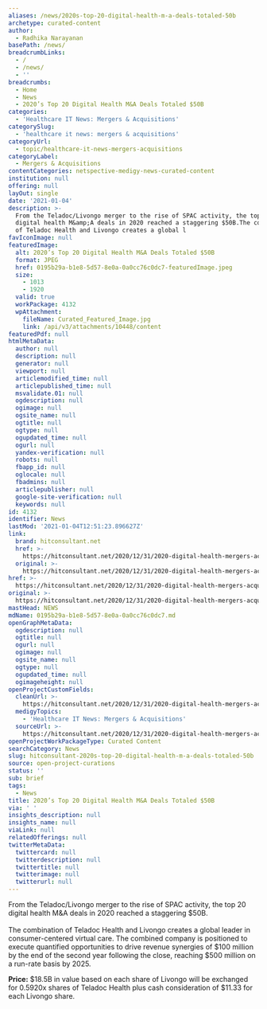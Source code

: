 ```yaml
---
aliases: /news/2020s-top-20-digital-health-m-a-deals-totaled-50b
archetype: curated-content
author:
  - Radhika Narayanan
basePath: /news/
breadcrumbLinks:
  - /
  - /news/
  - ''
breadcrumbs:
  - Home
  - News
  - 2020’s Top 20 Digital Health M&A Deals Totaled $50B
categories:
  - 'Healthcare IT News: Mergers & Acquisitions'
categorySlug:
  - 'healthcare it news: mergers & acquisitions'
categoryUrl:
  - topic/healthcare-it-news-mergers-acquisitions
categoryLabel:
  - Mergers & Acquisitions
contentCategories: netspective-medigy-news-curated-content
institution: null
offering: null
layOut: single
date: '2021-01-04'
description: >-
  From the Teladoc/Livongo merger to the rise of SPAC activity, the top 20
  digital health M&amp;A deals in 2020 reached a staggering $50B.The combination
  of Teladoc Health and Livongo creates a global l
favIconImage: null
featuredImage:
  alt: 2020’s Top 20 Digital Health M&A Deals Totaled $50B
  format: JPEG
  href: 0195b29a-b1e8-5d57-8e0a-0a0cc76c0dc7-featuredImage.jpeg
  size:
    - 1013
    - 1920
  valid: true
  workPackage: 4132
  wpAttachment:
    fileName: Curated_Featured_Image.jpg
    link: /api/v3/attachments/10448/content
featuredPdf: null
htmlMetaData:
  author: null
  description: null
  generator: null
  viewport: null
  articlemodified_time: null
  articlepublished_time: null
  msvalidate.01: null
  ogdescription: null
  ogimage: null
  ogsite_name: null
  ogtitle: null
  ogtype: null
  ogupdated_time: null
  ogurl: null
  yandex-verification: null
  robots: null
  fbapp_id: null
  oglocale: null
  fbadmins: null
  articlepublisher: null
  google-site-verification: null
  keywords: null
id: 4132
identifier: News
lastMod: '2021-01-04T12:51:23.896627Z'
link:
  brand: hitconsultant.net
  href: >-
    https://hitconsultant.net/2020/12/31/2020-digital-health-mergers-acquisitions-deals/#.X_MO39j7RPY
  original: >-
    https://hitconsultant.net/2020/12/31/2020-digital-health-mergers-acquisitions-deals/#.X_MO39j7RPY
href: >-
  https://hitconsultant.net/2020/12/31/2020-digital-health-mergers-acquisitions-deals/#.X_MO39j7RPY
original: >-
  https://hitconsultant.net/2020/12/31/2020-digital-health-mergers-acquisitions-deals/#.X_MO39j7RPY
mastHead: NEWS
mdName: 0195b29a-b1e8-5d57-8e0a-0a0cc76c0dc7.md
openGraphMetaData:
  ogdescription: null
  ogtitle: null
  ogurl: null
  ogimage: null
  ogsite_name: null
  ogtype: null
  ogupdated_time: null
  ogimageheight: null
openProjectCustomFields:
  cleanUrl: >-
    https://hitconsultant.net/2020/12/31/2020-digital-health-mergers-acquisitions-deals/#.X_MO39j7RPY
  medigyTopics:
    - 'Healthcare IT News: Mergers & Acquisitions'
  sourceUrl: >-
    https://hitconsultant.net/2020/12/31/2020-digital-health-mergers-acquisitions-deals/#.X_MO39j7RPY
openProjectWorkPackageType: Curated Content
searchCategory: News
slug: hitconsultant-2020s-top-20-digital-health-m-a-deals-totaled-50b
source: open-project-curations
status: ''
sub: brief
tags:
  - News
title: 2020’s Top 20 Digital Health M&A Deals Totaled $50B
via: ' '
insights_description: null
insights_name: null
viaLink: null
relatedOfferings: null
twitterMetaData:
  twittercard: null
  twitterdescription: null
  twittertitle: null
  twitterimage: null
  twitterurl: null
---
```

<p>From the Teladoc/Livongo merger to the rise of SPAC activity, the top 20 digital health M&amp;A deals in 2020 reached a staggering $50B.<br><br>The combination of Teladoc Health and Livongo creates a global leader in consumer-centered virtual care. The combined company is positioned to execute quantified opportunities to drive revenue synergies of $100 million by the end of the second year following the close, reaching $500 million on a run-rate basis by 2025.</p><p><strong>Price:</strong> $18.5B in value based on each share of Livongo will be exchanged for 0.5920x shares of Teladoc Health plus cash consideration of $11.33 for each Livongo share.</p>